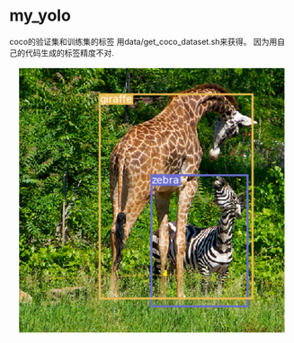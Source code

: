 # my_yolo

coco的验证集和训练集的标签 用data/get_coco_dataset.sh来获得。
因为用自己的代码生成的标签精度不对.

<p align="center"><img src="assets/giraffe.png" width="480"\></p>